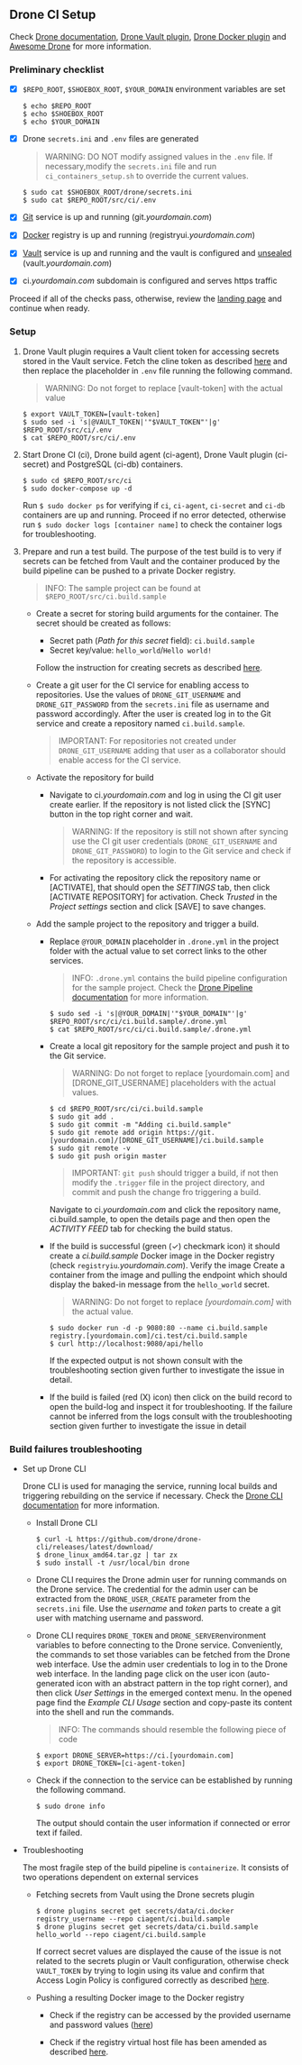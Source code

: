 ## Drone CI Setup

Check [Drone documentation](https://docs.drone.io/), [Drone Vault plugin](https://readme.drone.io/extend/secrets/vault/), [Drone Docker plugin](http://plugins.drone.io/drone-plugins/drone-docker/) and [Awesome Drone](https://github.com/drone/awesome-drone) for more information.

### Preliminary checklist

- [x] `$REPO_ROOT`, `$SHOEBOX_ROOT`, `$YOUR_DOMAIN` environment variables are set

    ```
    $ echo $REPO_ROOT
    $ echo $SHOEBOX_ROOT
    $ echo $YOUR_DOMAIN
    ```

- [x] Drone `secrets.ini` and `.env` files are generated

    > WARNING: DO NOT modify assigned values in the `.env` file. If necessary,modify the `secrets.ini` file and run `ci_containers_setup.sh` to override the current values.

    ```
    $ sudo cat $SHOEBOX_ROOT/drone/secrets.ini
    $ sudo cat $REPO_ROOT/src/ci/.env
    ```

- [x] [Git](/src/git/README.md) service is up and running (git._yourdomain.com_)

- [x] [Docker](/src/registry/README.md) registry is up and running (registryui._yourdomain.com_)

- [x] [Vault](/src/vault/README.md) service is up and running and the vault is configured and [unsealed](/src/vault/README.md#unseal-vault) (vault._yourdomain.com_)

- [x] ci._yourdomain.com_ subdomain is configured and serves https traffic

Proceed if all of the checks pass, otherwise, review the [landing page](/src/README.md#setup-outline) and continue when ready.

### Setup

1. Drone Vault plugin requires a Vault client token for accessing secrets stored in the Vault service. Fetch the cline token as described [here](/src/vault/README.md#issue-a-client-token) and then replace the placeholder in `.env` file running the following command.

    > WARNING: Do not forget to replace [vault-token] with the actual value

    ```
    $ export VAULT_TOKEN=[vault-token]
    $ sudo sed -i 's|@VAULT_TOKEN|'"$VAULT_TOKEN"'|g' $REPO_ROOT/src/ci/.env
    $ cat $REPO_ROOT/src/ci/.env
    ```

2. Start Drone CI (ci), Drone build agent (ci-agent), Drone Vault plugin (ci-secret) and PostgreSQL (ci-db) containers.

      ```
      $ sudo cd $REPO_ROOT/src/ci
      $ sudo docker-compose up -d
      ```

    Run `$ sudo docker ps` for verifying if `ci`, `ci-agent`, `ci-secret` and `ci-db`  containers are up and running. Proceed if no error detected, otherwise run `$ sudo docker logs [container name]` to check the container logs for troubleshooting.

3. Prepare and run a test build. The purpose of the test build is to very if secrets can be fetched from Vault and the container produced by the build pipeline can be pushed to a private Docker registry.

    > INFO: The sample project can be found at `$REPO_ROOT/src/ci.build.sample`

    -  Create a secret for storing build arguments for the container. The secret should be created as follows:

        - Secret path (_Path for this secret_ field): `ci.build.sample`
        - Secret key/value: `hello_world`/`Hello world!`

        Follow the instruction for creating secrets as described [here](/src/vault/README.md#create-a-secret).

    -  Create a git user for the CI service for enabling access to repositories. Use the values of `DRONE_GIT_USERNAME` and `DRONE_GIT_PASSWORD` from the `secrets.ini` file as username and password accordingly. After the user is created log in to the Git service and create a repository named `ci.build.sample`.

        > IMPORTANT: For repositories not created under `DRONE_GIT_USERNAME` adding that user as a collaborator should enable access for the CI service.


    - Activate the repository for build

      - Navigate to ci._yourdomain.com_ and log in using the CI git user create earlier. If the repository is not listed click the [SYNC] button in the top right corner and wait.

        > WARNING: If the repository is still not shown after syncing use the CI git user credentials (`DRONE_GIT_USERNAME` and `DRONE_GIT_PASSWORD`) to login to the Git service and check if the repository is accessible.

      - For activating the repository click the repository name or [ACTIVATE], that should open the _SETTINGS_ tab, then click [ACTIVATE REPOSITORY] for activation. Check _Trusted_ in the _Project settings_ section and click [SAVE] to save changes.


    - Add the sample project to the repository and trigger a build.

        - Replace `@YOUR_DOMAIN` placeholder in `.drone.yml` in the project folder with the actual value to set correct links to the other services.

          > INFO: `.drone.yml` contains the build pipeline configuration for the sample project. Check the [Drone Pipeline documentation](https://docs.drone.io/configure/pipeline/) for more information.

          ```
          $ sudo sed -i 's|@YOUR_DOMAIN|'"$YOUR_DOMAIN"'|g' $REPO_ROOT/src/ci/ci.build.sample/.drone.yml
          $ cat $REPO_ROOT/src/ci/ci.build.sample/.drone.yml
          ```

      - Create a local git repository for the sample project and push it to the Git service.

        > WARNING: Do not forget to replace [yourdomain.com] and [DRONE_GIT_USERNAME] placeholders with the actual values.

        ```
        $ cd $REPO_ROOT/src/ci/ci.build.sample
        $ sudo git add .
        $ sudo git commit -m "Adding ci.build.sample"
        $ sudo git remote add origin https://git.[yourdomain.com]/[DRONE_GIT_USERNAME]/ci.build.sample
        $ sudo git remote -v
        $ sudo git push origin master
        ```

        > IMPORTANT: `git push` should trigger a build, if not then modify the `.trigger` file in the project directory, and commit and push the change fro triggering a build.

        Navigate to ci._yourdomain.com_ and click the repository name, ci.build.sample, to open the details page and then open the _ACTIVITY FEED_ tab for checking the build status.

      - If the build is successful (green (✓) checkmark icon) it should create a _ci.build.sample_ Docker image in the Docker registry (check `registryiu`_.yourdomain.com_). Verify the image Create a container from the image and pulling the endpoint which should display the baked-in message from the `hello_world` secret.

          > WARNING: Do not forget to replace _[yourdomain.com]_ with the actual value.

          ```
          $ sudo docker run -d -p 9080:80 --name ci.build.sample registry.[yourdomain.com]/ci.test/ci.build.sample
          $ curl http://localhost:9080/api/hello
          ```

        If the expected output is not shown consult with the troubleshooting section given further to investigate the issue in detail.

      - If the build is failed (red (X) icon) then click on the build record to open the build-log and inspect it for troubleshooting. If the failure cannot be inferred from the logs consult with the troubleshooting section given further to investigate the issue in detail

### Build failures troubleshooting

  - Set up Drone CLI

      Drone CLI is used for managing the service, running local builds and triggering rebuilding on the service if necessary. Check the [Drone CLI documentation](https://docs.drone.io/cli/) for more information.

    - Install Drone CLI

        ```
        $ curl -L https://github.com/drone/drone-cli/releases/latest/download/
        $ drone_linux_amd64.tar.gz | tar zx
        $ sudo install -t /usr/local/bin drone 
        ```

    - Drone CLI requires the Drone admin user for running commands on the Drone service. The credential for the admin user can be extracted from the `DRONE_USER_CREATE` parameter from the `secrets.ini` file. Use the _username_ and _token_ parts to create a git user with matching username and password.

    - Drone CLI requires `DRONE_TOKEN` and `DRONE_SERVER`environment variables to before connecting to the Drone service. Conveniently, the commands to set those variables can be fetched from the Drone web interface. Use the admin user credentials to log in to the Drone web interface. In the landing page click on the user icon (auto-generated icon with an abstract pattern in the top right corner), and then click _User Settings_ in the emerged context menu. In the opened page find the _Example CLI Usage_ section and copy-paste its content into the shell and run the commands.

      > INFO: The commands should resemble the following piece of code
        ```
        $ export DRONE_SERVER=https://ci.[yourdomain.com]
        $ export DRONE_TOKEN=[ci-agent-token]
        ```

    - Check if the connection to the service can be established by running the following command.

      ```
      $ sudo drone info
      ```

      The output should contain the user information if connected or error text if failed.

- Troubleshooting


  The most fragile step of the build pipeline is `containerize`. It consists of two operations dependent on external services

    - Fetching secrets from Vault using the Drone secrets plugin

        ```
        $ drone plugins secret get secrets/data/ci.docker registry_username --repo ciagent/ci.build.sample
        $ drone plugins secret get secrets/data/ci.build.sample hello_world --repo ciagent/ci.build.sample
        ```

        If correct secret values are displayed the cause of the issue is not related to the secrets plugin or Vault configuration, otherwise check `VAULT_TOKEN` by trying to login using its value and confirm that Access Login Policy is configured correctly as described [here](/src/vault/README.md#acl-policy).


    - Pushing a resulting Docker image to the Docker registry

      - Check if the registry can be accessed by the provided username and password values ([here](/src/registry/README.md#docker-registry-username-and-password))

      - Check if the registry virtual host file has been amended as described [here](/README.md#modify-registry-vhost-config).